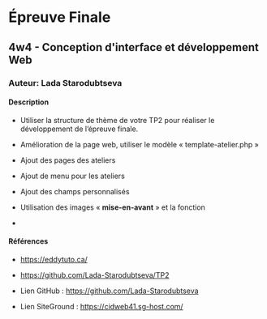 # Épreuve Finale
## 4w4 - Conception d'interface et développement Web
### Auteur: Lada Starodubtseva
#### Description
- Utiliser la structure de thème de votre TP2 pour réaliser le développement de l’épreuve finale. 
- Amélioration de la page web, utiliser le modèle « template-atelier.php »
- Ajout des pages des ateliers
- Ajout de menu pour les ateliers
- Ajout des champs personnalisés

- Utilisation des images « **mise-en-avant** » et la fonction 
-


#### Références
- https://eddytuto.ca/
- https://github.com/Lada-Starodubtseva/TP2

- Lien GitHub : https://github.com/Lada-Starodubtseva
- Lien SiteGround : https://cidweb41.sg-host.com/

